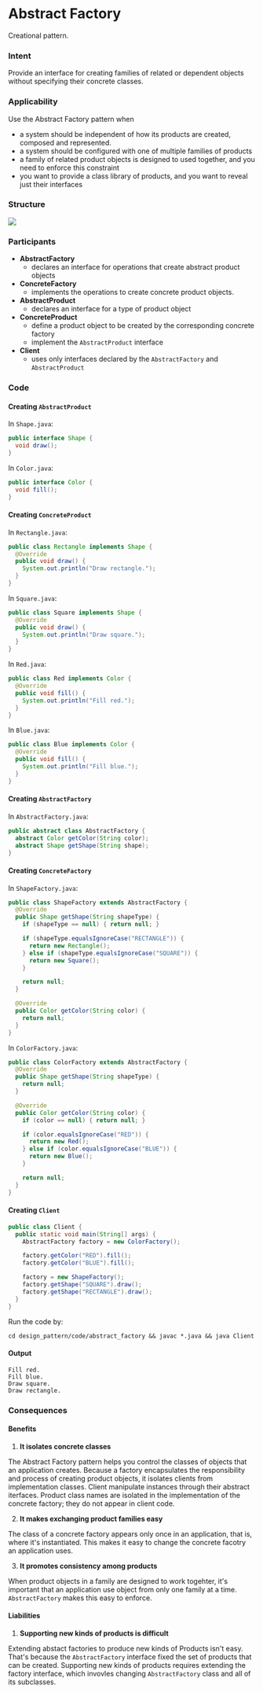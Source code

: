 # Abstract Factory
Creational pattern.

### Intent
Provide an interface for creating families of related or dependent objects without specifying their concrete classes.

### Applicability
Use the Abstract Factory pattern when
- a system should be independent of how its products are created, composed and represented.
- a system should be configured with one of multiple families of products
- a family of related product objects is designed to used together, and you need to enforce this constraint
- you want to provide a class library of products, and you want to reveal just their interfaces

### Structure

<img src="../images/abstract_factory_structure.png">

### Participants
- **AbstractFactory**
  - declares an interface for operations that create abstract product objects
- **ConcreteFactory**
  - implements the operations to create concrete product objects.
- **AbstractProduct**
  - declares an interface for a type of product object
- **ConcreteProduct**
  - define a product object to be created by the corresponding concrete factory
  - implement the `AbstractProduct` interface
- **Client**
  - uses only interfaces declared by the `AbstractFactory` and `AbstractProduct`

### Code

#### Creating `AbstractProduct`
In `Shape.java`:
```java
public interface Shape {
  void draw();
}
```

In `Color.java`:
```java
public interface Color {
  void fill();
}
```

#### Creating `ConcreteProduct`
In `Rectangle.java`:
```java
public class Rectangle implements Shape {
  @Override
  public void draw() {
    System.out.println("Draw rectangle.");
  }
}
```

In `Square.java`:
```java
public class Square implements Shape {
  @Override
  public void draw() {
    System.out.println("Draw square.");
  }
}
```

In `Red.java`:
```java
public class Red implements Color {
  @Override
  public void fill() {
    System.out.println("Fill red.");
  }
}
```

In `Blue.java`:
```java
public class Blue implements Color {
  @Override
  public void fill() {
    System.out.println("Fill blue.");
  }
}
```

#### Creating `AbstractFactory`
In `AbstractFactory.java`:
```java
public abstract class AbstractFactory {
  abstract Color getColor(String color);
  abstract Shape getShape(String shape);
}
```

#### Creating `ConcreteFactory`

In `ShapeFactory.java`:
```java
public class ShapeFactory extends AbstractFactory {
  @Override
  public Shape getShape(String shapeType) {
    if (shapeType == null) { return null; }

    if (shapeType.equalsIgnoreCase("RECTANGLE")) {
      return new Rectangle();
    } else if (shapeType.equalsIgnoreCase("SQUARE")) {
      return new Square();
    }

    return null;
  }

  @Override
  public Color getColor(String color) {
    return null;
  }
}
```

In `ColorFactory.java`:
```java
public class ColorFactory extends AbstractFactory {
  @Override
  public Shape getShape(String shapeType) {
    return null;
  }

  @Override
  public Color getColor(String color) {
    if (color == null) { return null; }

    if (color.equalsIgnoreCase("RED")) {
      return new Red();
    } else if (color.equalsIgnoreCase("BLUE")) {
      return new Blue();
    }

    return null;
  }
}
```
#### Creating `Client`
```java
public class Client {
  public static void main(String[] args) {
    AbstractFactory factory = new ColorFactory();

    factory.getColor("RED").fill();
    factory.getColor("BLUE").fill();

    factory = new ShapeFactory();
    factory.getShape("SQUARE").draw();
    factory.getShape("RECTANGLE").draw();
  }
}
```

Run the code by:
```
cd design_pattern/code/abstract_factory && javac *.java && java Client
```

#### Output
```
Fill red.
Fill blue.
Draw square.
Draw rectangle.
```

### Consequences

#### Benefits
1. **It isolates concrete classes**

The Abstract Factory pattern helps you control the classes of objects that an application creates. Because a factory encapsulates the responsibility and process of creating product objects, it isolates clients from implementation classes. Client manipulate instances through their abstract iterfaces. Product class names are isolated in the implementation of the concrete factory; they do not appear in client code.

2. **It makes exchanging product families easy**

The class of a concrete factory appears only once in an application, that is, where it's instantiated. This makes it easy to change the concrete facotry an application uses.

3. **It promotes consistency among products**

When product objects in a family are designed to work togehter, it's important that an application use object from only one family at a time. `AbstractFactory` makes this easy to enforce.

#### Liabilities
1. **Supporting new kinds of products is difficult**

Extending abstact factories to produce new kinds of Products isn't easy. That's because the `AbstractFactory` interface fixed the set of products that can be created. Supporting new kinds of products requires extending the factory interface, which invovles changing `AbstractFactory` class and all of its subclasses.

